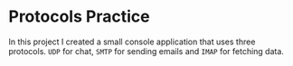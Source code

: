 # Protocols Practice
In this project I created a small console application that uses three protocols. ```UDP``` for chat, ```SMTP``` for sending emails and ```IMAP``` for fetching data.

